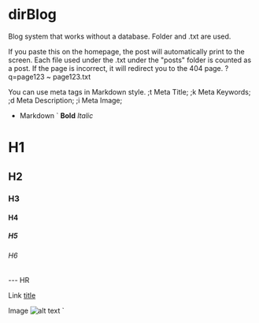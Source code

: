 # dirBlog
Blog system that works without a database. Folder and .txt are used.

If you paste this on the homepage, the post will automatically print to the screen.
Each file used under the .txt under the "posts" folder is counted as a post.
If the page is incorrect, it will redirect you to the 404 page.
?q=page123     ~     page123.txt

You can use meta tags in Markdown style.
;t Meta Title;
;k Meta Keywords;
;d Meta Description;
;i Meta Image;

+ Markdown
`
**Bold**
*Italic*

# H1
## H2
### H3
#### H4
##### H5
###### H6

--- HR

Link
[title](https://www.example.com)

Image
![alt text](https://image.jpg)
`
